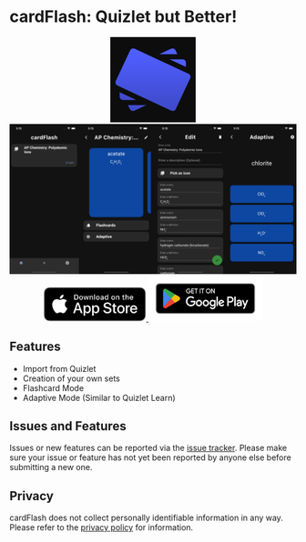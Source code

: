 # cardFlash: Quizlet but Better!

<p align="center">
    <img src="./assets/cardFlash.png" width="150" height="150">
    <img src="./assets/banner.png">
    <a href="https://apps.apple.com/app/id6443405970">
        <img src="./assets/Download_on_the_App_Store_Badge_US-UK_RGB_blk_092917.svg" width="180" alt="Download cardFlash on the Apple App Store"/>
    </a>
    <a href="https://play.google.com/store/apps/details?id=com.michaelyu.cardFlash">
        <img src="./assets/google-play-badge.png" width="200" height="80" alt="Download cardFlash on the Google Play Store"/>
    </a>
</p>

<!---
## Become a [Beta Tester](itsmichaelyu.github.io/cardFlashBeta)
--->
## Features
- Import from Quizlet
- Creation of your own sets
- Flashcard Mode
- Adaptive Mode (Similar to Quizlet Learn)

## Issues and Features

Issues or new features can be reported via the [issue tracker](https://github.com/itsmichaelyu/cardFlash/issues). Please make sure your issue or feature has not yet been reported by anyone else before submitting a new one.

## Privacy

cardFlash does not collect personally identifiable information in any way. Please refer to the [privacy policy](https://github.com/itsmichaelyu/cardFlash/blob/master/PRIVACY.md) for information.

